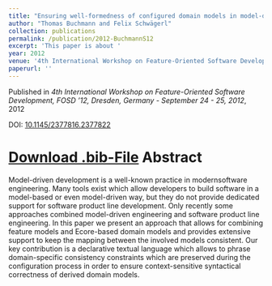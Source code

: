 ```yaml
---
title: "Ensuring well-formedness of configured domain models in model-driven product lines based on negative variability"
author: "Thomas Buchmann and Felix Schwägerl"
collection: publications
permalink: /publication/2012-BuchmannS12
excerpt: 'This paper is about '
year: 2012
venue: '4th International Workshop on Feature-Oriented Software Development, FOSD ’12, Dresden, Germany - September 24 - 25, 2012'
paperurl: ''
---
```


Published in *4th International Workshop on Feature-Oriented Software Development, FOSD ’12, Dresden, Germany - September 24 - 25, 2012*, 2012

DOI: [10.1145/2377816.2377822](https://doi.org/10.1145/2377816.2377822)

[Download .bib-File](http://tbuchmann.github.io/files/BuchmannS12.bib)
Abstract
=====

Model-driven development is a well-known practice in modernsoftware engineering. Many tools exist which allow developers to build software in a model-based or even model-driven way, but they do not provide dedicated support for software product line development. Only recently some approaches combined model-driven engineering and software product line engineering. In this paper we present an approach that allows for combining feature models and Ecore-based domain models and provides extensive support to keep the mapping between the involved models consistent. Our key contribution is a declarative textual language which allows to phrase domain-specific consistency constraints which are preserved during the configuration process in order to ensure context-sensitive syntactical correctness of derived domain models.